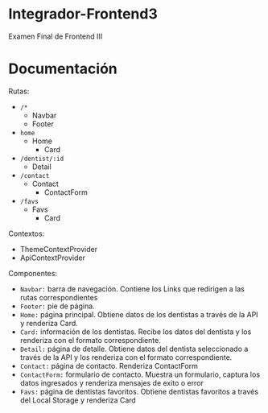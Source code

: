 # Integrador-Frontend3
Examen Final de Frontend III

# Documentación

Rutas:
- ```/*```
    - Navbar
    - Footer
- ```home```
    - Home
        - Card
- ```/dentist/:id```
    - Detail
- ```/contact```
    - Contact
        - ContactForm
- ```/favs```
    - Favs
        - Card

Contextos:
- ThemeContextProvider
- ApiContextProvider

Componentes:
- ```Navbar:``` barra de navegación. Contiene los Links que redirigen a las rutas correspondientes
- ```Footer:``` pie de página.
- ```Home:``` página principal. Obtiene datos de los dentistas a través de la API y renderiza Card.
- ```Card:``` información de los dentistas. Recibe los datos del dentista y los renderiza con el formato correspondiente.
- ```Detail:``` página de detalle. Obtiene datos del dentista seleccionado a través de la API y los renderiza con el formato correspondiente.
- ```Contact:``` página de contacto. Renderiza ContactForm
- ```ContactForm:``` formulario de contacto. Muestra un formulario, captura los datos ingresados y renderiza mensajes de exito o error
- ```Favs:``` página de dentistas favoritos. Obtiene dentistas favoritos a través del Local Storage y renderiza Card
